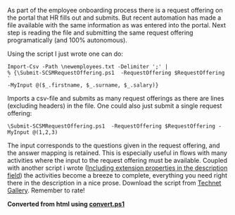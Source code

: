 ﻿As part of the employee onboarding process there is a request offering
on the portal that HR fills out and submits. But recent automation has
made a file available with the same information as was entered into the
portal. Next step is reading the file and submitting the same request
offering programatically (and 100% autonomous).

Using the script I just wrote one can do:
```
Import-Csv -Path \newemployees.txt -Delimiter ';' |
% {\Submit-SCSMRequestOffering.ps1  -RequestOffering $RequestOffering `
-MyInput @($_.firstname, $_.surname, $_.salary)}
```
Imports a csv-file and submits as many request offerings as there are
lines (excluding headers) in the file. One could also just submit a
single request offering:
```
\Submit-SCSMRequestOffering.ps1  -RequestOffering $RequestOffering -MyInput @(1,2,3)
```
The input corresponds to the questions given in the request offering,
and the answer mapping is retained. This is especially useful in flows
with many activities where the input to the request offering must be
available. Coupled with another script i wrote ([Including extension
properties in the description
field](http://codebeaver.blogspot.dk/2014/02/scorch-including-extension-properties.html))
the activities become a breeze to complete, everything you need right
there in the description in a nice prose.
Download the script from [Technet
Gallery](https://gallery.technet.microsoft.com/Submit-SCSM-Request-22b0488c).
Remember to rate!

**Converted from html using [convert.ps1](https://github.com/spaelling/Blog/blob/master/convert.ps1)**

